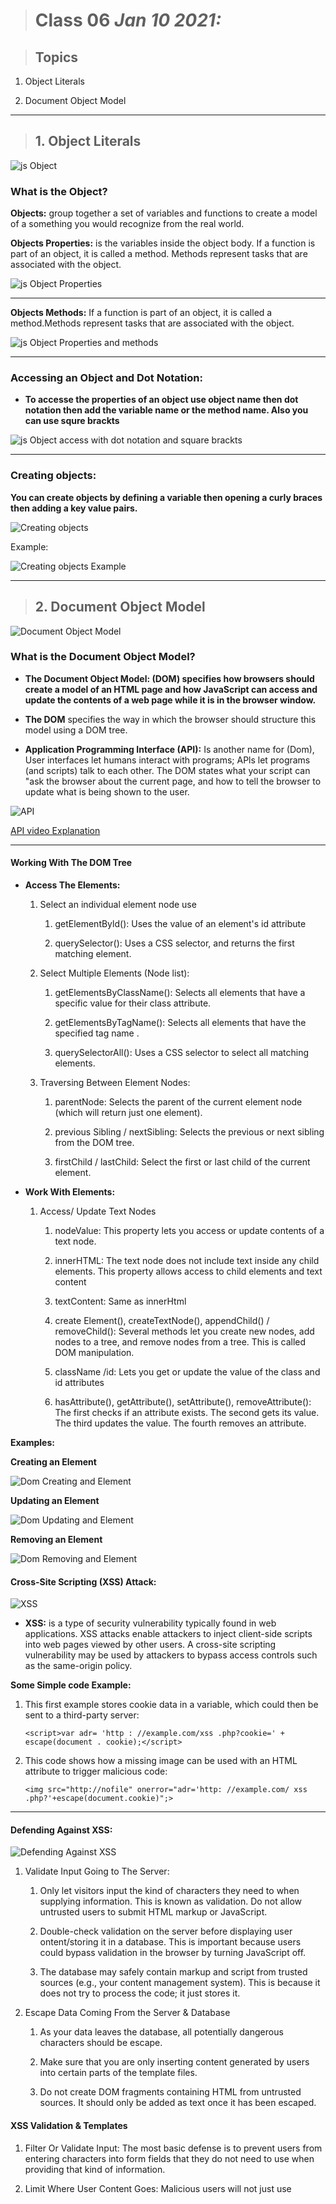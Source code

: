 > # Class 06 *Jan 10 2021:*

> ## Topics
 
   1. Object Literals
    
   2. Document Object Model
  
---


> ## 1. Object Literals

![js Object](https://javascript.info/article/object/object-user.svg)

### **What is the Object?**

**Objects:** group together a set of variables and functions to create a model
of a something you would recognize from the real world.

**Objects Properties:** is the variables inside the object body. If a function is part of an object, it is called a method.
Methods represent tasks that are associated with the object.

![js Object Properties](https://i.pinimg.com/originals/35/b2/42/35b2423677beefbb58f338e39eb853a7.jpg)

----

**Objects Methods:** If a function is part of an object, it is called a method.Methods represent tasks that are associated with the object.

![js Object Properties and methods](https://www.researchgate.net/profile/Henrique_Gaspar/publication/325361495/figure/fig1/AS:630136558858241@1527247671438/A-ship-as-a-JS-object-with-properties-eg-name-length-and-methods-eg-sail-idle.png)

----

### **Accessing an Object and Dot Notation:**

* **To accesse the properties of an object use object name then dot notation then add the variable name or the method name. Also you can use squre brackts**

![js Object access with dot notation and square brackts](https://dmitripavlutin.com/static/50a87420915de18f26da616865fe9825/05127/access-object-properties-2.png)


----

### **Creating objects:**

**You can create objects by defining a variable then opening a curly braces then adding a key value pairs.**

![Creating objects](https://d2tlksottdg9m1.cloudfront.net/uploads/2019/02/basic-JSON.jpg)

Example:

![Creating objects Example](https://image.slidesharecdn.com/javascript-110725163050-phpapp01/95/javascript-literacy-2-728.jpg?cb=1311612096)

---


> ## 2. Document Object Model


![Document Object Model](https://pbs.twimg.com/media/Dfgm4VPVAAEkcK5.jpg)


### **What is the Document Object Model?** 

* **The Document Object Model: (DOM) specifies how browsers should create a model of an HTML page and how JavaScript can access and update the contents of a web page while it is in the browser window.**

* **The DOM** specifies the way in which the browser should structure this model using a DOM tree.

* **Application Programming Interface (API):** Is another name for (Dom), User interfaces let humans interact with programs; APls let programs (and scripts) talk to each other. The DOM states what your script can "ask the browser about the current page, and how to tell the browser to update what is being shown to the user.


![API](https://www.bbvaapimarket.com/wp-content/uploads/2016/06/bbva-open4u-que-hace-una-api-por-mi-negocio.png)

[API video Explanation](https://miro.medium.com/max/2560/1*v5HlKG-TIvm7BU5S34F1rw.png)

----

#### **Working With The DOM Tree**

* **Access The Elements:**

   1. Select an individual element node use
       
        1. getElementByld(): Uses the value of an element's id attribute
       
        2. querySelector(): Uses a CSS selector, and returns the first matching element.
       
   2. Select Multiple Elements (Node list):
   
       1. getElementsByClassName(): Selects all elements that have a specific value for their class attribute.
       
       2. getElementsByTagName(): Selects all elements that have the specified tag name .
       
       3. querySelectorAll(): Uses a CSS selector to select all matching elements.
   
   3. Traversing Between Element Nodes: 
 
       1. parentNode: Selects the parent of the current element node (which will return just one element). 
       
       2. previous Sibling / nextSibling: Selects the previous or next sibling from the DOM tree. 
       
       3. firstChild / lastChild: Select the first or last child of the current element.
   

* **Work With Elements:**

  1. Access/ Update Text Nodes
  
      1. nodeValue: This property lets you access or update contents of a text node.
      
      2. innerHTML: The text node does not include text inside any child elements. This property allows access to child elements and text content
      
      3. textContent: Same as innerHtml
      
      4. create Element(), createTextNode(), appendChild() / removeChild(): Several methods let you create new nodes, add nodes to a tree, and remove nodes from a tree. This is called DOM manipulation.
      
      5. className /id: Lets you get or update the value of the class and id attributes
      
      6. hasAttribute(), getAttribute(), setAttribute(), removeAttribute(): The first checks if an attribute exists. The second gets its value. The third updates the value. The fourth removes an attribute.
      

**Examples:**

**Creating an Element**

![Dom Creating and Element](https://codebrainer.azureedge.net/images/createElement_js_06.png)


**Updating an Element**

![Dom Updating and Element](https://blog.knoldus.com/wp-content/uploads/2018/11/html.png)



**Removing an Element**

![Dom Removing and Element](https://codebrainer.azureedge.net/images/createElement_js_09.png)


      
      
#### **Cross-Site Scripting (XSS) Attack:**

![XSS](https://i.ytimg.com/vi/oEFPFc36weY/maxresdefault.jpg)

* **XSS:** is a type of security vulnerability typically found in web applications. XSS attacks enable attackers to inject client-side scripts into web pages viewed by other users. A cross-site scripting vulnerability may be used by attackers to bypass access controls such as the same-origin policy.


**Some Simple code Example:**

   1. This first example stores cookie data in a variable, which could then be sent to a third-party server:

       `<script>var adr= 'http : //example.com/xss .php?cookie=' + escape(document . cookie);</script>`


   2. This code shows how a missing image can be used with an HTML attribute to trigger malicious code:

       `<img src="http://nofile" onerror="adr='http: //example.com/ xss .php?'+escape(document.cookie)";>`

----

#### Defending Against XSS:

![Defending Against XSS](https://www.articlediary.com/assets/cloud-hosting.png)


1. Validate Input Going to The Server:

   1. Only let visitors input the kind of characters they need to when supplying information. This is known as validation. Do not allow untrusted users to submit HTML markup or JavaScript.
   
   2. Double-check validation on the server before displaying user  ontent/storing it in a database.  This is important because users  could bypass validation in the browser by turning JavaScript off.  
   
   3. The database may safely contain markup and script from trusted sources (e.g., your  content management system). This is because it does not try to  process the code; it just stores it. 
   
2. Escape Data Coming From the Server & Database   

   1. As your data leaves the database, all potentially dangerous characters should be escape.
   
   2. Make sure that you are only inserting content generated by users into certain parts of the template files.
   
   3. Do not create DOM fragments containing HTML from untrusted sources. It should only be added as text once it has been escaped.
   
   
   
#### XSS Validation & Templates


1. Filter Or Validate Input: The most basic defense is to prevent users from entering characters into form fields that they do not need to use when providing that kind of information.


2. Limit Where User Content Goes: Malicious users will not just use <script> tags to try and create an XSS attack. As you saw on p228, malicious code can live in an event handler attribute without being wrapped in <script> tags. XSS can also be triggered by malicious code in CSS or URLs.


#### XSS Escaping & Controlling Markup

1. **Escaping User Content:** All data from untrusted sources should be escaped on the server before it is shown on the page. Most server-side languages offer helper functions that will strip-out or escape malicious code.

 Example:
      
 Escape these characters so that they are displayed as characters (not processed as code).

   1. `&` `&amp; &#x27; (not &apos;)`

   2. `<` `&lt; &quot;`

   3. `>` `&gt; I &#x2F;`

   4. `&#x60;`


2. **Adding User Content:** When you add untrusted content to an HTML page, once it has been escaped on the server, it should still be added to the page as text.
both offer tools for doing this:

-JAVASCRIPT: Never include data from untrusted sources in JavaScript. It involves escaping all ASCII characters with a value less than 256 that are not alphanumeric characters (and can be a security risk).

 Example:

   1. DO use: textContent or innerText

   2. DO NOT use: innerHTML 


-JQUERY

   1. DO use: `.text()`

   2. DO NOT use: `.html()`


3. **URLS:** If you have links containing user input (e.g., links to a user profile or search queries), use the JavaScript encodeURIComponent () method to encode the user input. It encodes the following characters:

 Example:

    `, I ? : @ & = + $ # `


**Notes:**
  
 * You can still use the innerHTML property and jQuery `.html()` method to add HTML to the DOM, but you must make sure that:
      
   1. You control all of the markup being generated (do not allow user content that could contain markup).
       
   2. The user's content is escaped and added as text using t he approaches noted above, rather than adding the user's content as HTML.
   
   

GitHub Live: [View](https://anassawalha95.github.io/reading-notes-2/Class%2006)

GitHub Repo: [View](https://github.com/anassawalha95/reading-notes-2)
